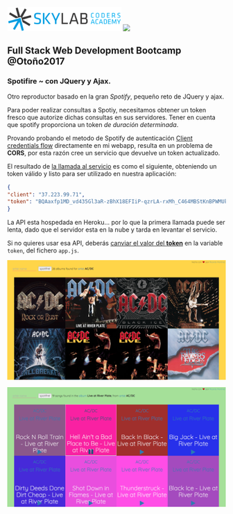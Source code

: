 [![Skylab](https://github.com/Iggy-Codes/logo-images/blob/master/logos/skylab-56.png)](http://www.skylabcoders.com/)
<a href="https://www.w3.org/"><img src="https://github.com/MarioTerron/logo-images/blob/master/logos/html5-css3-js.png" height= "56px"></a>

## Full Stack Web Development Bootcamp @Otoño2017

### Spotifire ~ con JQuery y Ajax.

Otro reproductor basado en la gran _Spotify_, pequeño reto de JQuery y  ajax.

Para poder realizar consultas a Spotiy, necesitamos obtener un token fresco que autorize dichas consultas en sus servidores. Tener en cuenta que spotify proporciona un token _de duración determinada_.

Provando probando el metodo de Spotify de autenticación [Client credentials flow][credentials-flow] directamente en mi webapp, resulta en un problema de **CORS**, por esta razón cree un servicio que devuelve un token actualizado.

El resultado de [la llamada al servicio][mtz-api] es como el siguiente, obteniendo un token válido y listo para ser utilizado en nuestra aplicación:

```json
{
"client": "37.223.99.71",
"token": "BQAaxfp1MD_vd435Gl3aR-zBhX18EFIiP-qzrLA-rxMh_C464MBStKnBPWMUkY72tpMKQwxR650LazRcNx7WYg"
}
```

La API esta hospedada en Heroku... por lo que la primera llamada puede ser lenta, dado que el servidor esta en la nube y tarda en levantar el servicio.

Si no quieres usar esa API,  deberás [canviar el valor del **token**][spotify-token] en la variable ```token```, del fichero ```app.js```.

![artistas-screenshot-1](./img/screenshot-1.png)

![artistas-screenshot-1](./img/screenshot-2.png)

[credentials-flow]: https://developer.spotify.com/web-api/authorization-guide/#client-credentials-flow

[mtz-api]: https://whispering-tundra-41801.herokuapp.com/api/v1/mtzfactory

[spotify-token]: (https://developer.spotify.com/web-api/console/get-search-item/)